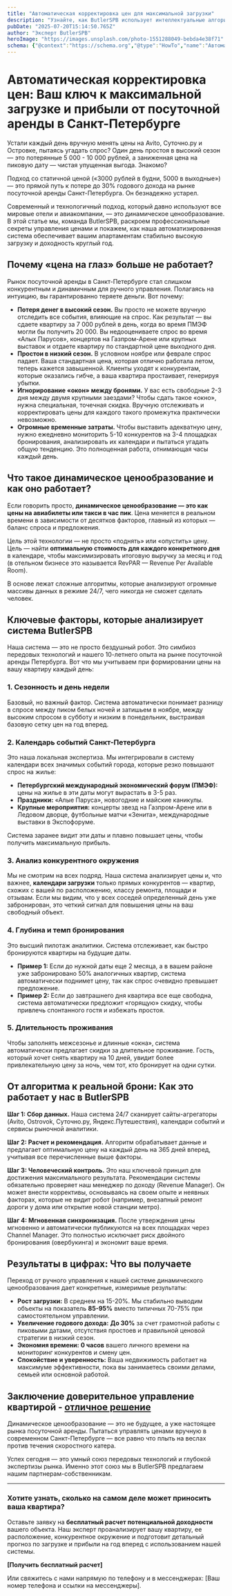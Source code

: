 ```yaml
---
title: "Автоматическая корректировка цен для максимальной загрузки"
description: "Узнайте, как ButlerSPB использует интеллектуальные алгоритмы для динамического ценообразования, чтобы обеспечить вашему объекту максимальную загрузку и доходность. Забудьте о ручных корректировках — позвольте технологиям работать на вас."
pubDate: "2025-07-20T15:14:50.765Z"
author: "Эксперт ButlerSPB"
heroImage: "https://images.unsplash.com/photo-1551288049-bebda4e38f71"
schema: {"@context":"https://schema.org","@type":"HowTo","name":"Автоматическая корректировка цен для максимальной загрузки","description":"Узнайте, как ButlerSPB использует интеллектуальные алгоритмы для динамического ценообразования, чтобы обеспечить вашему объекту максимальную загрузку и доходность. Забудьте о ручных корректировках — позвольте технологиям работать на вас.","image":{"@type":"ImageObject","url":"https://images.unsplash.com/photo-1551288049-bebda4e38f71"},"aggregateRating":{"@type":"AggregateRating","ratingValue":"4.8","reviewCount":866,"bestRating":"5","worstRating":"1"},"publisher":{"@type":"Organization","name":"Блог ButlerSPB","logo":{"@type":"ImageObject","url":"https://butlerspb-blog.netlify.app/favicon.ico"}},"mainEntityOfPage":{"@type":"WebPage","@id":"https://butlerspb-blog.netlify.app/blog/avtomaticheskaya-korrektirovka-cen-dlya-maksimalnoy-zagruzki/"}}
---
```


# Автоматическая корректировка цен: Ваш ключ к максимальной загрузке и прибыли от посуточной аренды в Санкт-Петербурге

Устали каждый день вручную менять цены на Avito, Суточно.ру и Островке, пытаясь угадать спрос? Один день простоя в высокий сезон — это потерянные 5 000 - 10 000 рублей, а заниженная цена на пиковую дату — чистая упущенная выгода. Знакомо?

Подход со статичной ценой («3000 рублей в будни, 5000 в выходные») — это прямой путь к потере до 30% годового дохода на рынке посуточной аренды Санкт-Петербурга. Он безнадежно устарел.

Современный и технологичный подход, который давно используют все мировые отели и авиакомпании, — это динамическое ценообразование. В этой статье мы, команда ButlerSPB, раскроем профессиональные секреты управления ценами и покажем, как наша автоматизированная система обеспечивает вашим апартаментам стабильно высокую загрузку и доходность круглый год.

## Почему «цена на глаз» больше не работает?

Рынок посуточной аренды в Санкт-Петербурге стал слишком конкурентным и динамичным для ручного управления. Полагаясь на интуицию, вы гарантированно теряете деньги. Вот почему:

*   **Потеря денег в высокий сезон.** Вы просто не можете вручную отследить все события, влияющие на спрос. Как результат — вы сдаете квартиру за 7 000 рублей в день, когда во время ПМЭФ могли бы получить 20 000. Вы недооцениваете спрос во время «Алых Парусов», концертов на Газпром-Арене или крупных выставок и отдаете квартиру по стандартной цене выходного дня.
*   **Простои в низкий сезон.** В условном ноябре или феврале спрос падает. Ваша стандартная цена, которая отлично работала летом, теперь кажется завышенной. Клиенты уходят к конкурентам, которые оказались гибче, а ваша квартира простаивает, генерируя убытки.
*   **Игнорирование «окон» между бронями.** У вас есть свободные 2-3 дня между двумя крупными заездами? Чтобы сдать такое «окно», нужна специальная, точечная скидка. Вручную отслеживать и корректировать цены для каждого такого промежутка практически невозможно.
*   **Огромные временные затраты.** Чтобы выставить адекватную цену, нужно ежедневно мониторить 5-10 конкурентов на 3-4 площадках бронирования, анализировать их календари и пытаться угадать общую тенденцию. Это полноценная работа, отнимающая часы каждый день.

## Что такое динамическое ценообразование и как оно работает?

Если говорить просто, **динамическое ценообразование — это как цены на авиабилеты или такси в час пик**. Цена меняется в реальном времени в зависимости от десятков факторов, главный из которых — баланс спроса и предложения.

Цель этой технологии — не просто «поднять» или «опустить» цену. Цель — найти **оптимальную стоимость для каждого конкретного дня** в календаре, чтобы максимизировать итоговую выручку за месяц и год (в отельном бизнесе это называется RevPAR — Revenue Per Available Room).

В основе лежат сложные алгоритмы, которые анализируют огромные массивы данных в режиме 24/7, чего никогда не сможет сделать человек.

## Ключевые факторы, которые анализирует система ButlerSPB

Наша система — это не просто бездушный робот. Это симбиоз передовых технологий и нашего 10-летнего опыта на рынке посуточной аренды Петербурга. Вот что мы учитываем при формировании цены на вашу квартиру каждый день:

### 1. Сезонность и день недели
Базовый, но важный фактор. Система автоматически понимает разницу в спросе между пиком белых ночей и затишьем в ноябре, между высоким спросом в субботу и низким в понедельник, выстраивая базовую сетку цен на год вперед.

### 2. Календарь событий Санкт-Петербурга
Это наша локальная экспертиза. Мы интегрировали в систему календари всех значимых событий города, которые резко повышают спрос на жилье:
*   **Петербургский международный экономический форум (ПМЭФ):** цены на жилье в эти даты могут вырастать в 3-5 раз.
*   **Праздники:** «Алые Паруса», новогодние и майские каникулы.
*   **Крупные мероприятия:** концерты звезд на Газпром-Арене или в Ледовом дворце, футбольные матчи «Зенита», международные выставки в Экспофоруме.

Система заранее видит эти даты и плавно повышает цены, чтобы получить максимальную прибыль.

### 3. Анализ конкурентного окружения
Мы не смотрим на всех подряд. Наша система анализирует цены и, что важнее, **календари загрузки** только прямых конкурентов — квартир, схожих с вашей по расположению, классу ремонта, площади и отзывам. Если мы видим, что у всех соседей определенный день уже забронирован, это четкий сигнал для повышения цены на ваш свободный объект.

### 4. Глубина и темп бронирования
Это высший пилотаж аналитики. Система отслеживает, как быстро бронируются квартиры на будущие даты.
*   **Пример 1:** Если до нужной даты еще 2 месяца, а в вашем районе уже забронировано 50% аналогичных квартир, система автоматически поднимет цену, так как спрос очевидно превышает предложение.
*   **Пример 2:** Если до завтрашнего дня квартира все еще свободна, система автоматически предложит «горящую» скидку, чтобы привлечь спонтанного гостя и избежать простоя.

### 5. Длительность проживания
Чтобы заполнять межсезонье и длинные «окна», система автоматически предлагает скидки за длительное проживание. Гость, который хочет снять квартиру на 10 дней, увидит более привлекательную цену за ночь, чем тот, кто бронирует на одни сутки.

## От алгоритма к реальной брони: Как это работает у нас в ButlerSPB

**Шаг 1: Сбор данных.** Наша система 24/7 сканирует сайты-агрегаторы (Avito, Ostrovok, Суточно.ру, Яндекс.Путешествия), календари событий и сервисы рыночной аналитики.

**Шаг 2: Расчет и рекомендация.** Алгоритм обрабатывает данные и предлагает оптимальную цену на каждый день на 365 дней вперед, учитывая все перечисленные выше факторы.

**Шаг 3: Человеческий контроль.** Это наш ключевой принцип для достижения максимального результата. Рекомендации системы обязательно проверяет наш менеджер по доходу (Revenue Manager). Он может внести коррективы, основываясь на своем опыте и неявных факторах, которые не видит робот (например, внезапный ремонт дороги у дома или открытие новой станции метро).

**Шаг 4: Мгновенная синхронизация.** После утверждения цены мгновенно и автоматически публикуются на всех площадках через Channel Manager. Это полностью исключает риск двойного бронирования (овербукинга) и экономит ваше время.

## Результаты в цифрах: Что вы получаете

Переход от ручного управления к нашей системе динамического ценообразования дает конкретные, измеримые результаты:

*   **Рост загрузки:** В среднем на 15-20%. Мы стабильно выводим объекты на показатель **85-95%** вместо типичных 70-75% при самостоятельном управлении.
*   **Увеличение годового дохода:** **До 30%** за счет грамотной работы с пиковыми датами, отсутствия простоев и правильной ценовой стратегии в низкий сезон.
*   **Экономия времени:** **0 часов** вашего личного времени на мониторинг конкурентов и смену цен.
*   **Спокойствие и уверенность:** Ваша недвижимость работает на максимуме эффективности, пока вы занимаетесь своими делами, семьей или основной работой.

## Заключение доверительное управление квартирой - <a href="https://butlerspb.ru/rent" target="_blank" rel="nofollow">отличное решение</a>

Динамическое ценообразование — это не будущее, а уже настоящее рынка посуточной аренды. Пытаться управлять ценами вручную в современном Санкт-Петербурге — все равно что плыть на веслах против течения скоростного катера.

Успех сегодня — это умный союз передовых технологий и глубокой экспертизы рынка. Именно этот союз мы в ButlerSPB предлагаем нашим партнерам-собственникам.

---

### **Хотите узнать, сколько на самом деле может приносить ваша квартира?**

Оставьте заявку на **бесплатный расчет потенциальной доходности** вашего объекта. Наш эксперт проанализирует вашу квартиру, ее расположение, конкурентное окружение и подготовит детальный прогноз по загрузке и прибыли на год вперед с использованием нашей системы.

**[Получить бесплатный расчет]**

Или свяжитесь с нами напрямую по телефону и в мессенджерах: [Ваш номер телефона и ссылки на мессенджеры].